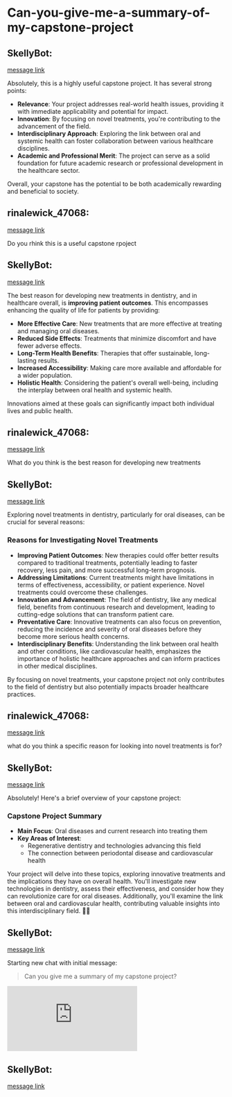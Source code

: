 # Can-you-give-me-a-summary-of-my-capstone-project

## **SkellyBot**:

 [message link](https://discord.com/channels/1194766712680222800/1213137867270791239/1213138879343755284) 

 Absolutely, this is a highly useful capstone project. It has several strong points:

- **Relevance**: Your project addresses real-world health issues, providing it with immediate applicability and potential for impact.
- **Innovation**: By focusing on novel treatments, you're contributing to the advancement of the field.
- **Interdisciplinary Approach**: Exploring the link between oral and systemic health can foster collaboration between various healthcare disciplines.
- **Academic and Professional Merit**: The project can serve as a solid foundation for future academic research or professional development in the healthcare sector.

Overall, your capstone has the potential to be both academically rewarding and beneficial to society.

## **rinalewick_47068**:

 [message link](https://discord.com/channels/1194766712680222800/1213137867270791239/1213138877649522708) 

 Do you rhink this is a useful capstone rpoject

## **SkellyBot**:

 [message link](https://discord.com/channels/1194766712680222800/1213137867270791239/1213138694505238638) 

 The best reason for developing new treatments in dentistry, and in healthcare overall, is **improving patient outcomes**. This encompasses enhancing the quality of life for patients by providing:

- **More Effective Care**: New treatments that are more effective at treating and managing oral diseases.
- **Reduced Side Effects**: Treatments that minimize discomfort and have fewer adverse effects.
- **Long-Term Health Benefits**: Therapies that offer sustainable, long-lasting results.
- **Increased Accessibility**: Making care more available and affordable for a wider population.
- **Holistic Health**: Considering the patient's overall well-being, including the interplay between oral health and systemic health.

Innovations aimed at these goals can significantly impact both individual lives and public health.

## **rinalewick_47068**:

 [message link](https://discord.com/channels/1194766712680222800/1213137867270791239/1213138688104603688) 

 What do you think is the best reason for developing new treatments

## **SkellyBot**:

 [message link](https://discord.com/channels/1194766712680222800/1213137867270791239/1213138546886443059) 

 Exploring novel treatments in dentistry, particularly for oral diseases, can be crucial for several reasons:

### Reasons for Investigating Novel Treatments

- **Improving Patient Outcomes**: New therapies could offer better results compared to traditional treatments, potentially leading to faster recovery, less pain, and more successful long-term prognosis.
- **Addressing Limitations**: Current treatments might have limitations in terms of effectiveness, accessibility, or patient experience. Novel treatments could overcome these challenges.
- **Innovation and Advancement**: The field of dentistry, like any medical field, benefits from continuous research and development, leading to cutting-edge solutions that can transform patient care.
- **Preventative Care**: Innovative treatments can also focus on prevention, reducing the incidence and severity of oral diseases before they become more serious health concerns.
- **Interdisciplinary Benefits**: Understanding the link between oral health and other conditions, like cardiovascular health, emphasizes the importance of holistic healthcare approaches and can inform practices in other medical disciplines.

By focusing on novel treatments, your capstone project not only contributes to the field of dentistry but also potentially impacts broader healthcare practices.

## **rinalewick_47068**:

 [message link](https://discord.com/channels/1194766712680222800/1213137867270791239/1213138545070313573) 

 what do you think a specific reason for looking into novel treatments is for?

## **SkellyBot**:

 [message link](https://discord.com/channels/1194766712680222800/1213137867270791239/1213137875919573033) 

 Absolutely! Here's a brief overview of your capstone project:

### Capstone Project Summary
- **Main Focus**: Oral diseases and current research into treating them
- **Key Areas of Interest**:
  - Regenerative dentistry and technologies advancing this field
  - The connection between periodontal disease and cardiovascular health

Your project will delve into these topics, exploring innovative treatments and the implications they have on overall health. You'll investigate new technologies in dentistry, assess their effectiveness, and consider how they can revolutionize care for oral diseases. Additionally, you'll examine the link between oral and cardiovascular health, contributing valuable insights into this interdisciplinary field. 🦷💡

## **SkellyBot**:

 [message link](https://discord.com/channels/1194766712680222800/1213137867270791239/1213137869804146800) 

 Starting new chat with initial message:

> Can you give me a summary of my capstone project?

![chat-1213137867270791239.json](https://cdn.discordapp.com/attachments/1213137867270791239/1213138947526365224/chat-1213137867270791239.json?ex=66101230&is=65fd9d30&hm=916794f9765ea27c762bd03abb9f54091b5a6b43206280cbfb5251c874dc2a41&)

## **SkellyBot**:

 [message link](https://discord.com/channels/1194766712680222800/1213137867270791239/1213137868231544862) 

 

